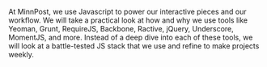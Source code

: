 At MinnPost, we use Javascript to power our interactive pieces and our workflow. We will take a practical look at how and why we use tools like Yeoman, Grunt, RequireJS, Backbone, Ractive, jQuery, Underscore, MomentJS, and more. Instead of a deep dive into each of these tools, we will look at a battle-tested JS stack that we use and refine to make projects weekly.